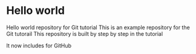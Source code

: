 # Hello world
Hello world repository for Git tutorial
This is an example repository for the Git tutorail
This repository is built by step by step in the tutorial


It now includes for GitHub
